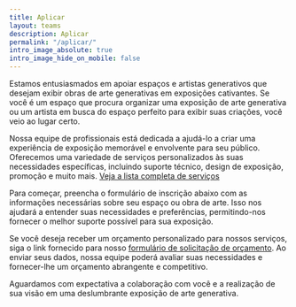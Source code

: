 ```yaml
---
title: Aplicar
layout: teams
description: Aplicar
permalink: "/aplicar/"
intro_image_absolute: true
intro_image_hide_on_mobile: false
---
```


Estamos entusiasmados em apoiar espaços e artistas generativos que desejam exibir obras de arte generativas em exposições cativantes. Se você é um espaço que procura organizar uma exposição de arte generativa ou um artista em busca do espaço perfeito para exibir suas criações, você veio ao lugar certo.

Nossa equipe de profissionais está dedicada a ajudá-lo a criar uma experiência de exposição memorável e envolvente para seu público. Oferecemos uma variedade de serviços personalizados às suas necessidades específicas, incluindo suporte técnico, design de exposição, promoção e muito mais. [Veja a lista completa de serviços](/servicos/)

Para começar, preencha o formulário de inscrição abaixo com as informações necessárias sobre seu espaço ou obra de arte. Isso nos ajudará a entender suas necessidades e preferências, permitindo-nos fornecer o melhor suporte possível para sua exposição.

Se você deseja receber um orçamento personalizado para nossos serviços, siga o link fornecido para nosso [formulário de solicitação de orçamento](/quote). Ao enviar seus dados, nossa equipe poderá avaliar suas necessidades e fornecer-lhe um orçamento abrangente e competitivo.

Aguardamos com expectativa a colaboração com você e a realização de sua visão em uma deslumbrante exposição de arte generativa.
